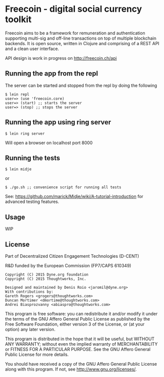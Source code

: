 # Freecoin - digital social currency toolkit

Freecoin aims to be a framework for remuneration and authentication supporting multi-sig and off-line transactions on top of multiple blockchain backends. It is open source, written in Clojure and comprising of a REST API and a clean user interface.

API design is work in progress on http://freecoin.ch/api

## Running the app from the repl

The server can be started and stopped from the repl by doing the following

```
$ lein repl
user=> (use 'freecoin.core)
user=> (start) ;; starts the server
user=> (stop) ;; stops the server
```


## Running the app using ring server

```
$ lein ring server
```

Will open a browser on localhost port 8000

## Running the tests

```
$ lein midje
```
or
```
$ ./go.sh ;; convenience script for running all tests
```
See: https://github.com/marick/Midje/wiki/A-tutorial-introduction for advanced testing features.

## Usage

WIP

## License

Part of Decentralized Citizen Engagement Technologies (D-CENT)

R&D funded by the European Commission (FP7/CAPS 610349) 

```
Copyright (C) 2015 Dyne.org foundation
Copyright (C) 2015 Thoughtworks, Inc.
```

```
Designed and maintained by Denis Roio <jaromil@dyne.org>
With contributions by:
Gareth Rogers <grogers@thoughtworks.com>
Duncan Mortimer <dmortime@thoughtworks.com>
Andrei Biasprozvanny <abiaspro@thoughtworks.com>
```

This program is free software: you can redistribute it and/or modify
it under the terms of the GNU Affero General Public License as published by
the Free Software Foundation, either version 3 of the License, or
(at your option) any later version.

This program is distributed in the hope that it will be useful,
but WITHOUT ANY WARRANTY; without even the implied warranty of
MERCHANTABILITY or FITNESS FOR A PARTICULAR PURPOSE.  See the
GNU Affero General Public License for more details.

You should have received a copy of the GNU Affero General Public License
along with this program.  If not, see <http://www.gnu.org/licenses/>.

